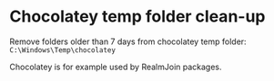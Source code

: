 # Chocolatey temp folder clean-up

Remove folders older than 7 days from chocolatey temp folder: `C:\Windows\Temp\chocolatey`

Chocolatey is for example used by RealmJoin packages.